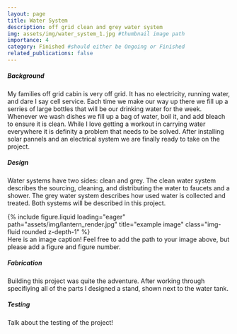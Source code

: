 ```yaml
---
layout: page
title: Water System
description: off grid clean and grey water system
img: assets/img/water_system_1.jpg #thumbnail image path
importance: 4
category: Finished #should either be Ongoing or Finished
related_publications: false
---
```


<div class="row">
    <div class="col-12">
        <h5><strong>Background</strong></h5>
    </div>
</div>

My families off grid cabin is very off grid. It has no electricity, running water, and dare I say cell service. Each time we make our way up there we fill up a serries of large bottles that will be our drinking water for the week. Whenever we wash dishes we fill up a bag of water, boil it, and add bleach to ensure it is clean. While I love getting a workout in carrying water everywhere it is definity a problem that needs to be solved. After installing solar pannels and an electrical system we are finally ready to take on the project.

<div class="row">
    <div class="col-12">
        <h5><strong>Design</strong></h5>
    </div>
</div>

Water systems have two sides: clean and grey. The clean water system describes the sourcing, cleaning, and distributing the water to faucets and a shower. The grey water system describes how used water is collected and treated. Both systems will be described in this project.



<div class="row">
    <div class="col-sm mt-3 mt-md-0">
        {% include figure.liquid loading="eager" path="assets/img/lantern_render.jpg" title="example image" class="img-fluid rounded z-depth-1" %}
    </div>
</div>
<div class="caption">
    Here is an image caption! Feel free to add the path to your image above, but please add a figure and figure number.
</div>

<div class="row">
    <div class="col-12">
        <h5><strong>Fabrication</strong></h5>
    </div>
</div>

Building this project was quite the adventure. After working through specifiying all of the parts I designed a stand, shown next to the water tank.

<div class="row">
    <div class="col-12">
        <h5><strong>Testing</strong></h5>
    </div>
</div>

Talk about the testing of the project!